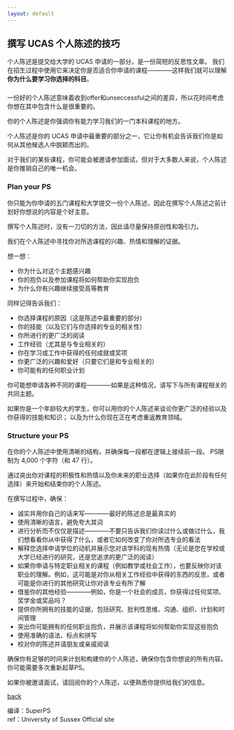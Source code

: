 ```yaml
---
layout: default
---
```


## 撰写 UCAS 个人陈述的技巧

个人陈述是提交给大学的 UCAS 申请的一部分，是一份简短的反思性文章。 我们在招生过程中使用它来决定你是否适合你申请的课程————这样我们就可以理解**你为什么要学习你选择的科目**。

###
一份好的个人陈述意味着收到offer和unseccessful之间的差异，所以花时间考虑你想在其中包含什么是很重要的。

你的个人陈述是你强调你有能力学习我们的一门本科课程的地方。

个人陈述是你的 UCAS 申请中最重要的部分之一，它让你有机会告诉我们你是如何从其他候选人中脱颖而出的。

对于我们的某些课程，你可能会被邀请参加面试，但对于大多数人来说，个人陈述是你推销自己的唯一机会。

### Plan your PS
你只能为你申请的五门课程和大学提交一份个人陈述，因此在撰写个人陈述之前计划好你想说的内容是个好主意。

撰写个人陈述时，没有一刀切的方法，因此请尽量保持原创性和吸引力。

我们在个人陈述中寻找你对所选课程的兴趣、热情和理解的证据。

想一想：
- 你为什么对这个主题感兴趣
- 你的抱负以及参加课程将如何帮助你实现抱负
- 为什么你有兴趣继续接受高等教育

同样记得告诉我们：
- 你选择课程的原因（这是陈述中最重要的部分）
- 你的技能（以及它们与你选择的专业的相关性）
- 你所进行的更广泛的阅读
- 工作经验（尤其是与专业相关的）
- 你在学习或工作中获得的任何成就或奖项
- 你更广泛的兴趣和爱好（只要它们是和专业相关的）
- 你可能有的任何职业计划

你可能想申请各种不同的课程————如果是这种情况，请写下与所有课程相关的共同主题。

如果你是一个年龄较大的学生，你可以用你的个人陈述来谈论你更广泛的经验以及你获得的技能和知识； 以及为什么你现在正在考虑重返教育领域。

### Structure your PS
在你的个人陈述中使用清晰的结构，并确保每一段都在逻辑上接续前一段。 PS限制为 4,000 个字符（和 47 行）。

通过突出你对课程的积极性和热情以及你未来的职业选择（如果你在此阶段有任何选择）来开始和结束你的个人陈述。

在撰写过程中，确保：
- 诚实并用你自己的话来写————最好的陈述总是最真实的
- 使用清晰的语言，避免夸大其词
- 进行分析而不仅仅是描述————不要只告诉我们你读过什么或做过什么，我们想看看你从中获得了什么，或者它如何改变了你对所选专业的看法
- 解释您选择申请学位的动机并展示您对该学科的现有热情（无论是您在学校或大学已经进行的研究，还是您追求的更广泛的阅读）
- 如果你申请与特定职业相关的课程（例如教学或社会工作），也要反映你对该职业的理解。例如，这可能是对你从相关工作经验中获得的东西的反思，或者可能是你进行的其他研究让你对该专业有所了解
- 借鉴你的其他经验————例如，你是一个社会的成员，你获得过任何奖项、奖学金或奖品吗？
- 提供你所拥有的技能的证据，包括研究、批判性思维、沟通、组织、计划和时间管理
- 突出你可能拥有的任何职业抱负，并展示该课程将如何帮助你实现这些抱负
- 使用准确的语法、标点和拼写
- 校对你的陈述并请朋友或亲戚阅读

确保你有足够的时间来计划和构建你的个人陈述，确保你包含你想说的所有内容。 你可能需要多次重新起草PS。

如果你被邀请面试，请回阅你的个人陈述，以便熟悉你提供给我们的信息。

[back](../)

编译：SuperPS <br>
ref：University of Sussex Official site
